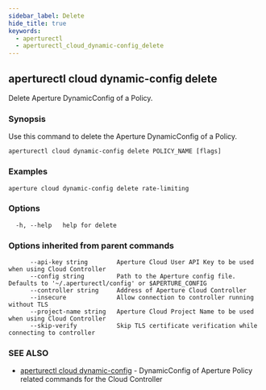 ```yaml
---
sidebar_label: Delete
hide_title: true
keywords:
  - aperturectl
  - aperturectl_cloud_dynamic-config_delete
---
```


<!-- markdownlint-disable -->

## aperturectl cloud dynamic-config delete

Delete Aperture DynamicConfig of a Policy.

### Synopsis

Use this command to delete the Aperture DynamicConfig of a Policy.

```
aperturectl cloud dynamic-config delete POLICY_NAME [flags]
```

### Examples

```
aperture cloud dynamic-config delete rate-limiting
```

### Options

```
  -h, --help   help for delete
```

### Options inherited from parent commands

```
      --api-key string        Aperture Cloud User API Key to be used when using Cloud Controller
      --config string         Path to the Aperture config file. Defaults to '~/.aperturectl/config' or $APERTURE_CONFIG
      --controller string     Address of Aperture Cloud Controller
      --insecure              Allow connection to controller running without TLS
      --project-name string   Aperture Cloud Project Name to be used when using Cloud Controller
      --skip-verify           Skip TLS certificate verification while connecting to controller
```

### SEE ALSO

- [aperturectl cloud dynamic-config](/reference/aperturectl/cloud/dynamic-config/dynamic-config.md) - DynamicConfig of Aperture Policy related commands for the Cloud Controller
